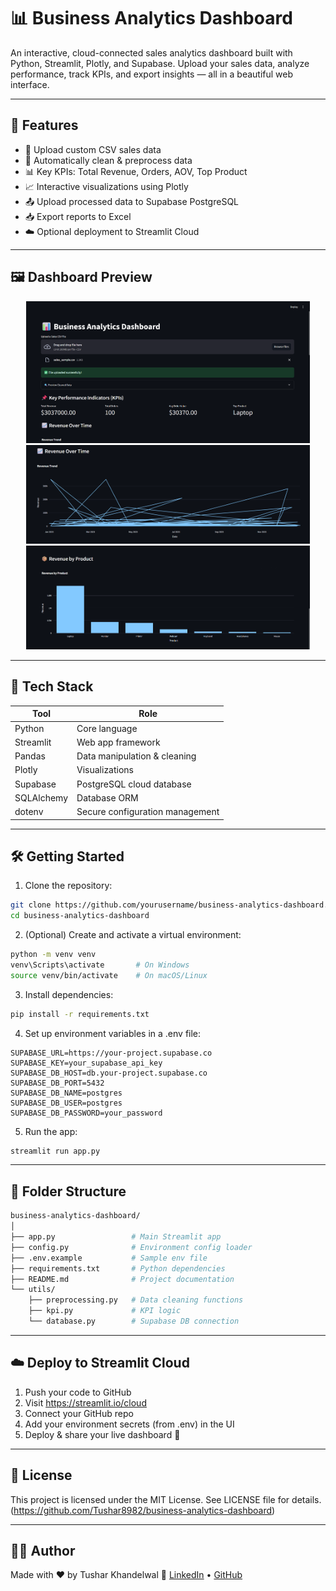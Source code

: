 # 📊 Business Analytics Dashboard

An interactive, cloud-connected sales analytics dashboard built with Python, Streamlit, Plotly, and Supabase. Upload your sales data, analyze performance, track KPIs, and export insights — all in a beautiful web interface.

---

## 🚀 Features

- 📁 Upload custom CSV sales data  
- 🧹 Automatically clean & preprocess data  
- 📊 Key KPIs: Total Revenue, Orders, AOV, Top Product  
- 📈 Interactive visualizations using Plotly  
- 📤 Upload processed data to Supabase PostgreSQL  
- 📥 Export reports to Excel  
- ☁️ Optional deployment to Streamlit Cloud  

---

## 🖼️ Dashboard Preview

<!-- Replace the image path below with your actual screenshot path -->
<p align="center">
  <img src="Screenshot 2025-05-28 150430.png" alt="Dashboard Screenshot" width="90%">
  <img src="Screenshot 2025-05-28 150455.png" alt="Dashboard Screenshot" width="90%">
  <img src="Screenshot 2025-05-28 150509.png" alt="Dashboard Screenshot" width="90%"> 
</p>

---

## 🧰 Tech Stack

| Tool         | Role                                 |
|--------------|--------------------------------------|
| Python       | Core language                        |
| Streamlit    | Web app framework                    |
| Pandas       | Data manipulation & cleaning         |
| Plotly       | Visualizations                       |
| Supabase     | PostgreSQL cloud database            |
| SQLAlchemy   | Database ORM                         |
| dotenv       | Secure configuration management      |

---

## 🛠️ Getting Started

1. Clone the repository:

```bash
git clone https://github.com/yourusername/business-analytics-dashboard.git
cd business-analytics-dashboard
```

2. (Optional) Create and activate a virtual environment:

```bash
python -m venv venv
venv\Scripts\activate       # On Windows
source venv/bin/activate    # On macOS/Linux
```

3. Install dependencies:

```bash
pip install -r requirements.txt
```

4. Set up environment variables in a .env file:

```env
SUPABASE_URL=https://your-project.supabase.co
SUPABASE_KEY=your_supabase_api_key
SUPABASE_DB_HOST=db.your-project.supabase.co
SUPABASE_DB_PORT=5432
SUPABASE_DB_NAME=postgres
SUPABASE_DB_USER=postgres
SUPABASE_DB_PASSWORD=your_password
```

5. Run the app:

```bash
streamlit run app.py
```

---

## 📂 Folder Structure

```bash
business-analytics-dashboard/
│
├── app.py                 # Main Streamlit app
├── config.py              # Environment config loader
├── .env.example           # Sample env file
├── requirements.txt       # Python dependencies
├── README.md              # Project documentation
└── utils/
    ├── preprocessing.py   # Data cleaning functions
    ├── kpi.py             # KPI logic
    └── database.py        # Supabase DB connection
```

---

## ☁️ Deploy to Streamlit Cloud

1. Push your code to GitHub  
2. Visit https://streamlit.io/cloud  
3. Connect your GitHub repo  
4. Add your environment secrets (from .env) in the UI  
5. Deploy & share your live dashboard 🚀  

---

## 📝 License

This project is licensed under the MIT License. See LICENSE file for details.
(https://github.com/Tushar8982/business-analytics-dashboard)

---

## 👨‍💻 Author

Made with ❤️ by Tushar Khandelwal 
🔗 [LinkedIn](https://www.linkedin.com/in/tusharkhandelwal77/) • [GitHub](https://github.com/Tushar8982)


